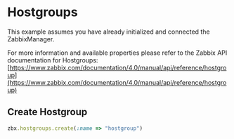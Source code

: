 # Hostgroups

This example assumes you have already initialized and connected the ZabbixManager.

For more information and available properties please refer to the Zabbix API documentation for Hostgroups:
[https://www.zabbix.com/documentation/4.0/manual/api/reference/hostgroup](https://www.zabbix.com/documentation/4.0/manual/api/reference/hostgroup)

## Create Hostgroup
```ruby
zbx.hostgroups.create(:name => "hostgroup")
```
